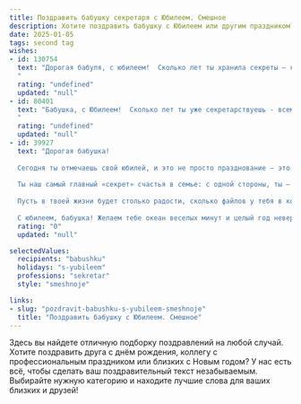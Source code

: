 ```yaml
---
title: Поздравить бабушку секретаря с Юбилеем. Смешное
description: Хотите поздравить бабушку с Юбилеем или другим праздником? Наш ИИ создаст незабываемое поздравление, а вы обязательно выделитесь среди других.  
date: 2025-01-05
tags: second tag
wishes:
- id: 130754
  text: "Дорогая бабуля, с юбилеем!  Сколько лет ты хранила секреты — государственные, семейные, и даже, кажется, рецепты своего фирменного торта!  Надеюсь, на пенсии ты наконец-то сможешь раскрыть все карты и рассказать нам, как тебе удавалось все успевать: и внуков нянчить, и на работе  быть незаменимым секретарем, и при этом выглядеть так великолепно!  Желаем тебе ещё много-много лет радости, отличного настроения и, конечно же,  чтобы все секреты остались при тебе (ну, почти все!).
  "
  rating: "undefined"
  updated: "null"
- id: 80401
  text: "Бабушка, с Юбилеем!  Сколько лет ты уже секретарствуешь - всем бы такую секретность!  Пусть твоя жизнь будет полна таких же приятных сюрпризов, как твои секретные рецепты  😉🎂🥂
  "
  rating: "undefined"
  updated: "null"
- id: 39927
  text: "Дорогая бабушка!
  
  Сегодня ты отмечаешь свой юбилей, и это не просто празднование – это настоящий праздник мудрости и веселья! Как настоящий секретарь, ты всегда на пункте, все письма и документы на своих местах, а главной документацией служат все наши воспоминания о тебе.
  
  Ты наш самый главный «секрет» счастья в семье: с одной стороны, ты — наш мудрый наставник, а с другой — весёлая шутница, которая всегда знает, как поднять настроение и рассмешить!
  
  Пусть в твоей жизни будет столько радости, сколько файлов у тебя в компьютере (но без вирусов!), здоровья – как в самой строгой отчетности, а счастья – больше, чем у всех секретарей вместе взятых!
  
  С юбилеем, бабушка! Желаем тебе океан веселых минут и целый год невероятных сюрпризов! Мы тебя очень любим!"
  rating: "0"
  updated: "null"

selectedValues:
  recipients: "babushku"
  holidays: "s-yubileem"
  professions: "sekretar"
  style: "smeshnoje"

links:
- slug: "pozdravit-babushku-s-yubileem-smeshnoje"
  title: "Поздравить бабушку с Юбилеем. Смешное"
---
```


Здесь вы найдете отличную подборку поздравлений на любой случай. 
Хотите поздравить друга с днём рождения, коллегу с профессиональным праздником или близких с Новым годом? У нас есть всё, чтобы сделать ваш поздравительный текст незабываемым. Выбирайте нужную категорию и находите лучшие слова для ваших близких и друзей!
